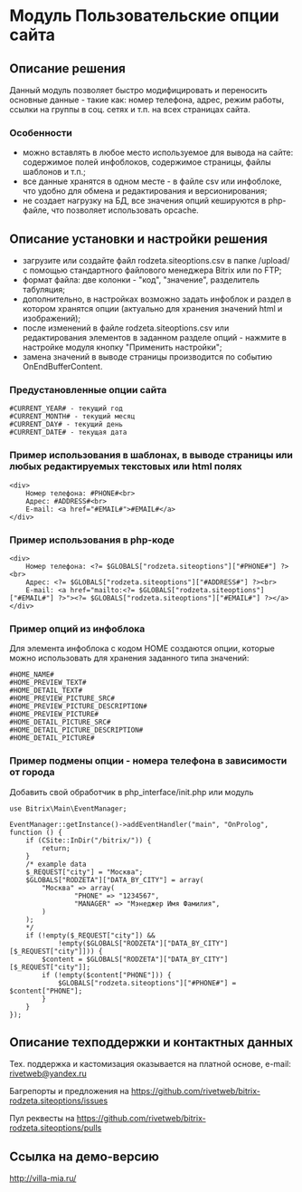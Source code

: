 ﻿
# Модуль Пользовательские опции сайта

## Описание решения

Данный модуль позволяет быстро модифицировать и переносить основные данные - такие как: номер телефона, адрес, режим работы, ссылки на группы в соц. сетях и т.п. на всех страницах сайта. 

### Особенности

- можно вставлять в любое место используемое для вывода на сайте: содержимое полей инфоблоков, содержимое страницы, файлы шаблонов и т.п.;
- все данные хранятся в одном месте - в файле csv или инфоблоке, что удобно для обмена и редактирования и версионирования;
- не создает нагрузку на БД, все значения опций кешируются в php-файле, что позволяет использовать opcache.

## Описание установки и настройки решения

- загрузите или создайте файл rodzeta.siteoptions.csv в папке /upload/ с помощью стандартного файлового менеджера Bitrix или по FTP;
- формат файла: две колонки - "код", "значение", разделитель табуляция;
- дополнительно, в настройках возможно задать инфоблок и раздел в котором хранятся опции (актуально для хранения значений html и изображений);
- после изменений в файле rodzeta.siteoptions.csv или редактирования элементов в заданном разделе опций - нажмите в настройке модуля кнопку "Применить настройки";
- замена значений в выводе страницы производится по событию OnEndBufferContent.

### Предустановленные опции сайта

    #CURRENT_YEAR# - текущий год 
    #CURRENT_MONTH# - текущий месяц 
    #CURRENT_DAY# - текущий день 
    #CURRENT_DATE# - текущая дата
    
### Пример использования в шаблонах, в выводе страницы или любых редактируемых текстовых или html полях 

    <div>
        Номер телефона: #PHONE#<br>
        Адрес: #ADDRESS#<br>
        E-mail: <a href="#EMAIL#">#EMAIL#</a>
    </div>

### Пример использования в php-коде
    
    <div>
        Номер телефона: <?= $GLOBALS["rodzeta.siteoptions"]["#PHONE#"] ?><br>
        Адрес: <?= $GLOBALS["rodzeta.siteoptions"]["#ADDRESS#"] ?><br>
        E-mail: <a href="mailto:<?= $GLOBALS["rodzeta.siteoptions"]["#EMAIL#"] ?>"><?= $GLOBALS["rodzeta.siteoptions"]["#EMAIL#"] ?></a>
    </div>

### Пример опций из инфоблока

Для элемента инфоблока с кодом HOME создаются опции, которые можно использовать для хранения заданного типа значений:

    #HOME_NAME#
    #HOME_PREVIEW_TEXT#
    #HOME_DETAIL_TEXT#
    #HOME_PREVIEW_PICTURE_SRC#
    #HOME_PREVIEW_PICTURE_DESCRIPTION#
    #HOME_PREVIEW_PICTURE#
    #HOME_DETAIL_PICTURE_SRC#
    #HOME_DETAIL_PICTURE_DESCRIPTION#
    #HOME_DETAIL_PICTURE#

### Пример подмены опции - номера телефона в зависимости от города

Добавить свой обработчик в php_interface/init.php или модуль
   
    use Bitrix\Main\EventManager;
    
    EventManager::getInstance()->addEventHandler("main", "OnProlog", function () {
        if (CSite::InDir("/bitrix/")) {
            return;
        }
        /* example data
        $_REQUEST["city"] = "Москва";
        $GLOBALS["RODZETA"]["DATA_BY_CITY"] = array(
            "Москва" => array(
                    "PHONE" => "1234567",
                    "MANAGER" => "Мэнеджер Имя Фамилия",
            )
        );
        */
        if (!empty($_REQUEST["city"]) &&
                !empty($GLOBALS["RODZETA"]["DATA_BY_CITY"][$_REQUEST["city"]])) {
            $content = $GLOBALS["RODZETA"]["DATA_BY_CITY"][$_REQUEST["city"]];
            if (!empty($content["PHONE"])) {
                $GLOBALS["rodzeta.siteoptions"]["#PHONE#"] = $content["PHONE"];
            }
        }
    });

## Описание техподдержки и контактных данных

Тех. поддержка и кастомизация оказывается на платной основе, e-mail: rivetweb@yandex.ru

Багрепорты и предложения на https://github.com/rivetweb/bitrix-rodzeta.siteoptions/issues

Пул реквесты на https://github.com/rivetweb/bitrix-rodzeta.siteoptions/pulls

## Ссылка на демо-версию

http://villa-mia.ru/
